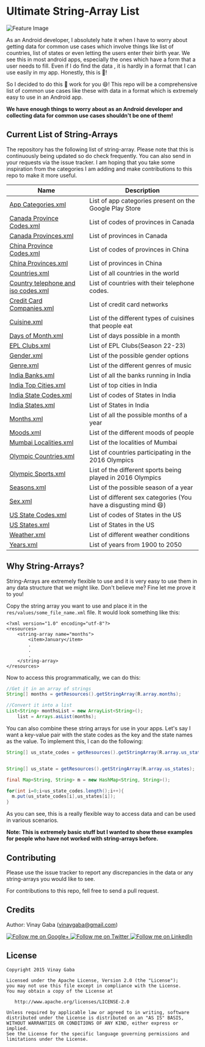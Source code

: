Ultimate String-Array List
================

![Feature Image](/images/StringArrayList.png)

As an Android developer, I absolutely hate it when I have to worry about getting data for common use cases which involve things like list of countries, list of states or even letting the users enter their birth year. We see this in most android apps, especially the ones which have a form that a user needs to fill. Even if I do find the data , it is hardly in a format that I can use easily in my app. Honestly, this is :poop:!

So I decided to do this :poop: work for you :smile:! This repo will be a comprehensive list of common use cases like these with data in a format which is extremely easy to use in an Android app.

**We have enough things to worry about as an Android developer and collecting data for common use cases shouldn't be one of them!**

Current List of String-Arrays
-----------------------------

The repository has the following list of string-array. Please note that this is continuously being updated so do check frequently. You can also send in your requests via the issue tracker. I am hoping that you take some inspiration from the categories I am adding and make contributions to this repo to make it more useful.

Name|Description
----|-----------
[App Categories.xml](/App%20Categories.xml)| List of app categories present on the Google Play Store
[Canada Province Codes.xml](/Country%20Lists/Canada/Canada%20Province%20Codes.xml)| List of codes of provinces in Canada
[Canada Provinces.xml](/Country%20Lists/Canada/Canada%20Provinces.xml)| List of provinces in Canada
[China Province Codes.xml](/Country%20Lists/China/China%20Province%20Codes.xml)| List of codes of provinces in China
[China Provinces.xml](/Country%20Lists/China/China%20Provinces.xml)| List of provinces in China
[Countries.xml](/Countries.xml)| List of all countries in the world
[Country telephone and iso codes.xml](/Country%20telephone%20and%20iso%20codes.xml)| List of countries with their telephone codes.
[Credit Card Companies.xml](/Credit%20Card%20Companies.xml)| List of credit card networks
[Cuisine.xml](/Cuisine.xml)| List of the different types of cuisines that people eat
[Days of Month.xml](/Days%20of%20Month.xml)| List of days possible in a month
[EPL Clubs.xml](/EPL%20Clubs.xml)| List of EPL Clubs(Season 22-23)
[Gender.xml](/Gender.xml)| List of the possible gender options
[Genre.xml](/Genre.xml)| List of the different genres of music
[India Banks.xml](/Country%20Lists/India/India%20Banks.xml)| List of all the banks running in India
[India Top Cities.xml](/Country%20Lists/India/India%20Top%20Cities.xml)| List of top cities in India
[India State Codes.xml](/Country%20Lists/India/India%20State%20Codes.xml)| List of codes of States in India
[India States.xml](/Country%20Lists/India/India%20States.xml)| List of States in India
[Months.xml](/Months.xml)| List of all the possible months of a year
[Moods.xml](/Moods.xml)| List of the different moods of people
[Mumbai Localities.xml](/Country%20Lists/India/Mumbai%20Localities.xml)| List of the localities of Mumbai
[Olympic Countries.xml](/Olympic%20Countries.xml)| List of countries participating in the 2016 Olympics
[Olympic Sports.xml](/Olympic%20Sports.xml)| List of the different sports being played in 2016 Olympics
[Seasons.xml](/Seasons.xml)| List of the possible season of a year
[Sex.xml](/Sex.xml)| List of different sex categories (You have a disgusting mind :smile:)
[US State Codes.xml](/Country%20Lists/USA/US%20State%20Codes.xml)| List of codes of States in the US
[US States.xml](/Country%20Lists/USA/US%20States.xml)| List of States in the US
[Weather.xml](/Weather.xml)| List of different weather conditions
[Years.xml](/Years.xml)| List of years from 1900 to 2050

Why String-Arrays?
------------------

String-Arrays are extremely flexible to use and it is very easy to use them in any data structure that we might like. Don't believe me? Fine let me prove it to you!

Copy the string array you want to use and place it in the `res/values/some_file_name.xml` file. It would look something like this:

```
<?xml version="1.0" encoding="utf-8"?>
<resources>
    <string-array name="months">
        <item>January</item>
        .
        .
        .
    </string-array>
</resources>
```
Now to access this programmatically, we can do this:

```java
//Get it in an array of strings
String[] months = getResources().getStringArray(R.array.months);

//Convert it into a list
List<String> monthsList = new ArrayList<String>();
    list = Arrays.asList(months);
```

You can also combine these string arrays for use in your apps. Let's say I want a key-value pair with the state codes as the key and the state names as the value. To implement this, I can do the following:

```java
String[] us_state_codes = getResources().getStringArray(R.array.us_state_codes);


String[] us_state = getResources().getStringArray(R.array.us_states);

final Map<String, String> m = new HashMap<String, String>();

for(int i=0;i<us_state_codes.length();i++){
  m.put(us_state_codes[i],us_states[i]);
}

```
As you can see, this is a really flexible way to access data and can be used in various scenarios.

**Note: This is extremely basic stuff but I wanted to show these examples for people who have not worked with string-arrays before.**

Contributing
-----------------
Please use the issue tracker to report any discrepancies in the data or any string-arrays you would like to see.

For contributions to this repo, fell free to send a pull request.


Credits
-----------------
Author: Vinay Gaba (vinaygaba@gmail.com)

<a href="https://plus.google.com/+Vinaygaba">
  <img alt="Follow me on Google+"
       src="https://github.com/gabrielemariotti/cardslib/raw/master/demo/images/g+64.png" />
</a>
<a href="https://twitter.com/vinaygaba">
  <img alt="Follow me on Twitter"
       src="https://github.com/gabrielemariotti/cardslib/raw/master/demo/images/twitter64.png" />
</a>
<a href="https://www.linkedin.com/in/vinaygaba">
  <img alt="Follow me on LinkedIn"
       src="https://github.com/gabrielemariotti/cardslib/raw/master/demo/images/linkedin.png" />
</a>


License
-------

    Copyright 2015 Vinay Gaba

    Licensed under the Apache License, Version 2.0 (the "License");
    you may not use this file except in compliance with the License.
    You may obtain a copy of the License at

       http://www.apache.org/licenses/LICENSE-2.0

    Unless required by applicable law or agreed to in writing, software
    distributed under the License is distributed on an "AS IS" BASIS,
    WITHOUT WARRANTIES OR CONDITIONS OF ANY KIND, either express or implied.
    See the License for the specific language governing permissions and
    limitations under the License.
